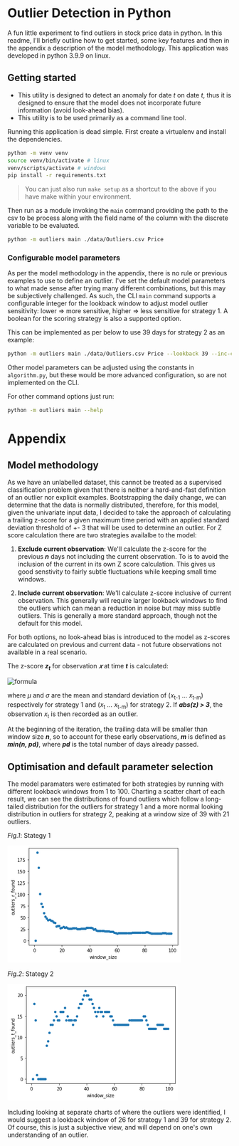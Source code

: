 # Outlier Detection in Python

A fun little experiment to find outliers in stock price data in python. In this readme, I'll briefly outline how to get started, some key features and then in the appendix a description of the model methodology.
This application was developed in python 3.9.9 on linux.


## Getting started

- This utility is designed to detect an anomaly for date _t_ on date _t_, thus it is designed to ensure that the model does not incorporate future information (avoid look-ahead bias).
- This utility is to be used primarily as a command line tool.

Running this application is dead simple. First create a virtualenv and install the dependencies.
```bash
python -m venv venv
source venv/bin/activate # linux
venv/scripts/activate # windows
pip install -r requirements.txt
```

>You can just also run `make setup` as a shortcut to the above if you have make within your environment.

Then run as a module invoking the `main` command providing the path to the csv to be process along with the field name of the column with the discrete variable to be evaluated.

```bash
python -m outliers main ./data/Outliers.csv Price
```

### Configurable model parameters
As per the model methodology in the appendix, there is no rule or previous examples to use to define an outlier. I've set the default model parameters to what made sense after trying many different combinations, but this may be subjectively challenged. As such, the CLI `main` command supports a configurable integer for the lookback window to adjust model outlier sensitivity: lower => more sensitive, higher => less sensitive for strategy 1. A boolean for the scoring strategy is also a supported option.

This can be implemented as per below to use 39 days for strategy 2 as an example:
```bash
python -m outliers main ./data/Outliers.csv Price --lookback 39 --inc-current True
```
Other model parameters can be adjusted using the constants in `algorithm.py`, but these would be more advanced configuration, so are not implemented on the CLI.

For other command options just run:

```bash
python -m outliers main --help
```

# Appendix

## Model methodology

As we have an unlabelled dataset, this cannot be treated as a supervised classification problem given that there is neither a hard-and-fast definition of an outlier nor explicit examples. 
Bootstrapping the daily change, we can determine that the data is normally distributed, therefore, for this model, given the univariate input data, I decided to take the approach of calculating a trailing z-score for a given maximum time period with an applied standard deviation threshold of +- 3 that will be used to determine an outlier. 
For Z score calculation there are two strategies availalbe to the model:

1. **Exclude current observation**: We'll calculate the z-score for the previous ***n*** days not including the current observation. To is to avoid the inclusion of the current in its own Z score calculation. This gives us good senstivity to fairly subtle fluctuations while keeping small time windows.
   
2. **Include current observation**: We'll calculate z-score inclusive of current observation. This generally will require larger lookback windows to find the outliers which can mean a reduction in noise but may miss subtle outliers. This is generally a more standard approach, though not the default for this model.

For both options, no look-ahead bias is introduced to the model as z-scores are calculated on previous and current data - not future observations not available in a real scenario.

The z-score ***z<sub>t</sub>*** for observation ***𝑥*** at time ***t*** is calculated:

![formula](https://render.githubusercontent.com/render/math?math=\large{z_t=\frac{(x_t-\mu)}{\sigma}})

where _&mu;_ and _&sigma;_ are the mean and standard deviation of (𝑥<sub>t-1</sub> ... 𝑥<sub>t-m</sub>) respectively for strategy 1 and 
(𝑥<sub>t</sub> ... 𝑥<sub>t-m</sub>) for strategy 2.
If ***abs(z) > 3***, the observation 𝑥<sub>t</sub> is then recorded as an outlier.

At the beginning of the iteration, the trailing data will be smaller than window size ***n***, so to account for these early observations, ***m*** is defined as ***min(n, pd)***, where ***pd*** is the total number of days already passed.

## Optimisation and default parameter selection

The model paramaters were estimated for both strategies by running with different lookback windows from 1 to 100. Charting a scatter chart of each result, we can see the distributions of found outliers which follow a long-tailed distribution for the outliers for strategy 1 and a more normal looking distribution in outliers for strategy 2, peaking at a window size of 39 with 21 outliers.

_Fig.1_: Stategy 1

![Strategy 1](data/outliers-strat-1.png)

_Fig.2_: Stategy 2

![Strategy 1](data/outliers-strat-2.png)

Including looking at separate charts of where the outliers were identified, I would suggest a lookback window of 26 for strategy 1 and 39 for strategy 2. Of course, this is just a subjective view, and will depend on one's own understanding of an outlier.